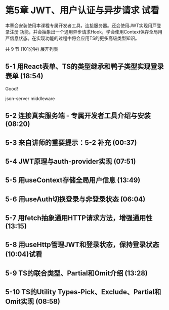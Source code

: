 # 第5章 JWT、用户认证与异步请求 试看
本章会安装使⽤本课程专属开发者⼯具，连接服务器。还会使⽤JWT实现⽤⼾登录注册 功能，并会抽象出⼀个通⽤异步请求Hook，学会使⽤Context保存全局⽤⼾信息状态。在实现功能的过程中将会应⽤TS的更多⾼级类型知识。

共 9 节 (101分钟) 展开列表
## 5-1 用React表单、TS的类型继承和鸭子类型实现登录表单 (18:54)
Good!

json-server middleware

## 5-2 连接真实服务端 - 专属开发者⼯具介绍与安装 (08:20)

## 5-3 来自讲师的重要提示：5-2 补充 (00:37)
## 5-4 JWT原理与auth-provider实现 (07:51)
## 5-5 用useContext存储全局用户信息 (13:49)
## 5-6 用useAuth切换登录与非登录状态 (06:04)
## 5-7 用fetch抽象通用HTTP请求方法，增强通用性 (13:15)
## 5-8 用useHttp管理JWT和登录状态，保持登录状态 (10:04)试看
## 5-9 TS的联合类型、Partial和Omit介绍 (13:28)
## 5-10 TS的Utility Types-Pick、Exclude、Partial和Omit实现 (08:58)